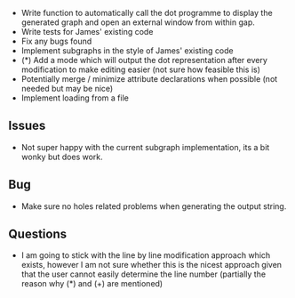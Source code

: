  - Write function to automatically call the dot programme to display the generated graph and open an external window from within gap.
 - Write tests for James' existing code
 - Fix any bugs found
 - Implement subgraphs in the style of James' existing code 
 - (*) Add a mode which will output the dot representation after every modification to make editing easier (not sure how feasible this is)
 - Potentially merge / minimize attribute declarations when possible 
 (not needed but may be nice)
 - Implement loading from a file

## Issues
 - Not super happy with the current subgraph implementation, its a bit wonky but does work.

## Bug
- Make sure no holes related problems when generating the output string.

## Questions
- I am going to stick with the line by line modification approach which exists, however I am not sure whether this is the nicest approach given that the user cannot easily determine the line number (partially the reason why (*) and (+) are mentioned)